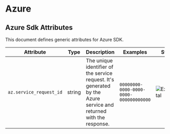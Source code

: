 <!--- Hugo front matter used to generate the website version of this page:
--->

<!-- NOTE: THIS FILE IS AUTOGENERATED. DO NOT EDIT BY HAND. -->
<!-- see templates/registry/markdown/attribute_namespace.md.j2 -->

# Azure

## Azure Sdk Attributes

This document defines generic attributes for Azure SDK.

| Attribute               | Type   | Description                                                                                                       | Examples                               | Stability                                                        |
| ----------------------- | ------ | ----------------------------------------------------------------------------------------------------------------- | -------------------------------------- | ---------------------------------------------------------------- |
| `az.service_request_id` | string | The unique identifier of the service request. It's generated by the Azure service and returned with the response. | `00000000-0000-0000-0000-000000000000` | ![Experimental](https://img.shields.io/badge/-experimental-blue) |
